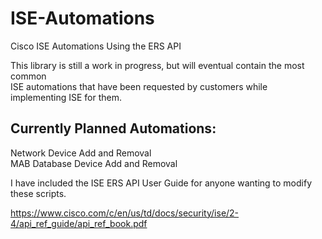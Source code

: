 # ISE-Automations
Cisco ISE Automations Using the ERS API

This library is still a work in progress, but will eventual contain the most common <br>
ISE automations that have been requested by customers while implementing ISE for them.


Currently Planned Automations:
-----------------------------
Network Device Add and Removal <br>
MAB Database Device Add and Removal


I have included the ISE ERS API User Guide for anyone wanting to modify these scripts.

https://www.cisco.com/c/en/us/td/docs/security/ise/2-4/api_ref_guide/api_ref_book.pdf
